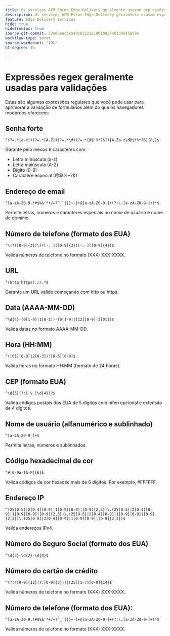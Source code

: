 ```yaml
---
title: Os serviços AEM Forms Edge Delivery geralmente usavam expressões regex para validar campos de formulário
description: Os serviços AEM Forms Edge Delivery geralmente usavam expressões regex para validar campos de formulário
feature: Edge Delivery Services
hide: true
hidefromtoc: true
source-git-commit: 53a66eac5ca49183221a1d61b825401d4645859e
workflow-type: tm+mt
source-wordcount: '191'
ht-degree: 4%

---
```



# Expressões regex geralmente usadas para validações

Estas são algumas expressões regulares que você pode usar para aprimorar a validação de formulários além do que os navegadores modernos oferecem:

## Senha forte

```regex
^(?=.*[a-z])(?=.*[A-Z])(?=.*\d)(?=.*[@$!%*?&])[A-Za-z\d@$!%*?&]{8,}$
```

Garante pelo menos 8 caracteres com:

* Letra minúscula (a-z)
* Letra maiúscula (A-Z)
* Dígito (0-9)
* Caractere especial (@$!%*?&amp;)


## Endereço de email


```regex
^[a-zA-Z0-9.!#$%&'*+/=?^_`{|}~-]+@[a-zA-Z0-9-]+(?:\.[a-zA-Z0-9-]+)*$
```

Permite letras, números e caracteres especiais no nome de usuário e nome de domínio.


## Número de telefone (formato dos EUA)

```regex
^\(?([0-9]{3})\)?[-. ]([0-9]{3})[-. ]([0-9]{4})$
```

Valida números de telefone no formato (XXX) XXX-XXXX.



## URL

```regex
^(http|https)://.*$
```

Garante um URL válido começando com http ou https.



## Data (AAAA-MM-DD)

```regex
^\d{4}-(0[1-9]|1[0-2])-(0[1-9]|[12][0-9]|3[01])$
```

Valida datas no formato AAAA-MM-DD.


## Hora (HH:MM)

```regex
^([01][0-9]|2[0-3]):[0-5][0-9]$
```

Valida horas no formato HH:MM (formato de 24 horas).


## CEP (formato EUA)

```regex
^\d{5}(?:[-\ ]\d{4})?$
```

Valida códigos postais dos EUA de 5 dígitos com hífen opcional e extensão de 4 dígitos.


## Nome de usuário (alfanumérico e sublinhado)

```regex
^[a-zA-Z0-9_]+$
```

Permite letras, números e sublinhados.


## Código hexadecimal de cor

```regex
^#[0-9a-fA-F]{6}$
```

Valida códigos de cor hexadecimais de 6 dígitos. Por exemplo, #FFFFFF.


## Endereço IP

```regex
^(25[0-5]|2[0-4][0-9]|1[0-9][0-9]|[0-9]{2,3})\.(25[0-5]|2[0-4][0-9]|1[0-9][0-9]|[0-9]{2,3})\.(25[0-5]|2[0-4][0-9]|1[0-9][0-9]|[0-9]{2,3})\.(25[0-5]|2[0-4][0-9]|1[0-9][0-9]|[0-9]{2,3})$
```

Valida endereços IPv4.



## Número do Seguro Social (formato dos EUA)

```regex
^\d{3}-\d{2}-\d{4}$
```



## Número do cartão de crédito

```regex
^(?:4[0-9]{12}(?:[0-9]{3})?|[25][1-7][0-9]{14}$
```

Valida números de telefone no formato (XXX) XXX-XXXX.



## Número de telefone (formato dos EUA):

```regex
^[a-zA-Z0-9.!#$%&'*+/=?^_`{|}~-]+@[a-zA-Z0-9-]+(?:\.[a-zA-Z0-9-]+)*$
```

Valida números de telefone no formato (XXX) XXX-XXXX.
